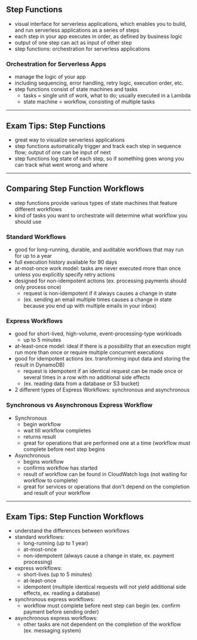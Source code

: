 ## Step Functions
- visual interface for serverless applications, which enables you to build, and run serverless applications as a series of steps
- each step in your app executes in order, as defined by business logic
- output of one step can act as input of other step
- step functions: orchestration for serverless applications

### Orchestration for Serverless Apps
- manage the logic of your app
- including sequencing, error handling, retry logic, execution order, etc.
- step functions consist of state machines and tasks
  - tasks = single unit of work, what to do; usually executed in a Lambda
  - state machine = workflow, consisting of multiple tasks

---
## Exam Tips: Step Functions
- great way to visualize serverless applications
- step functions automatically trigger and track each step in sequence flow; output of one can be input of next
- step functions log state of each step, so if something goes wrong you can track what went wrong and where

---
## Comparing Step Function Workflows
- step functions provide various types of state machines that feature different workflows
- kind of tasks you want to orchestrate will determine what workflow you should use

### Standard Workflows
- good for long-running, durable, and auditable workflows that may run for up to a year
- full execution history available for 90 days
- at-most-once work model: tasks are never executed more than once unless you explicitly specify retry actions
- designed for non-idempotent actions (ex. processing payments should only process once)
  - request is non-idempotent if it always causes a change in state 
  - (ex. sending an email multiple times causes a change in state because you end up with multiple emails in your inbox)

### Express Workflows
- good for short-lived, high-volume, event-processing-type workloads
  - up to 5 minutes 
- at-least-once model: ideal if there is a possibility that an execution might run more than once or require multiple concurrent executions
- good for idempotent actions (ex. transforming input data and storing the result in DynamoDB)
  - request is idempotent if an identical request can be made once or several times in a row with no additional side effects 
  - (ex. reading data from a database or S3 bucket)
- 2 different types of Express Workflows: synchronous and asynchronous

### Synchronous vs Asynchronous Express Workflow
- Synchronous
  - begin workflow
  - wait till workflow completes
  - returns result
  - great for operations that are performed one at a time (workflow must complete before next step begins
- Asynchronous
  - begins workflow
  - confirms workflow has started
  - result of workflow can be found in CloudWatch logs (not waiting for workflow to complete)
  - great for services or operations that don't depend on the completion and result of your workflow


---
## Exam Tips: Step Function Workflows
- understand the differences between workflows
- standard workflows:
  - long-running (up to 1 year)
  - at-most-once
  - non-idempotent (always cause a change in state, ex. payment processing)
- express workflows: 
  - short-lives (up to 5 minutes)
  - at-least-once
  - idempotent (multiple identical requests will not yield additional side effects, ex. reading a database)
- synchronous express workflows:
  - workflow must complete before next step can begin (ex. confirm payment before sending order)
- asynchronous express workflows:
  - other tasks are not dependent on the completion of the workflow (ex. messaging system)

